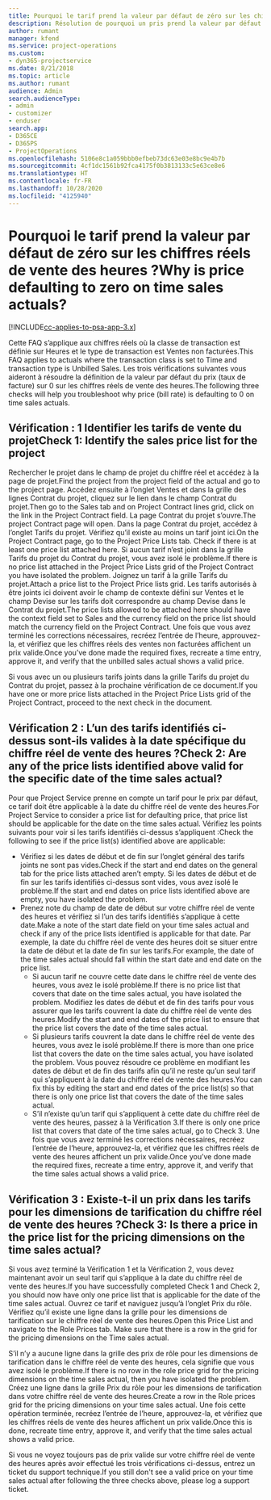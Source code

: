 ```yaml
---
title: Pourquoi le tarif prend la valeur par défaut de zéro sur les chiffres réels de vente des heures ?
description: Résolution de pourquoi un pris prend la valeur par défaut de 0 sur les chiffres réels des ventes des heures.
author: rumant
manager: kfend
ms.service: project-operations
ms.custom:
- dyn365-projectservice
ms.date: 8/21/2018
ms.topic: article
ms.author: rumant
audience: Admin
search.audienceType:
- admin
- customizer
- enduser
search.app:
- D365CE
- D365PS
- ProjectOperations
ms.openlocfilehash: 5106e8c1a059bbb0efbeb73dc63e03e8bc9e4b7b
ms.sourcegitcommit: 4cf1dc1561b92fca4175f0b3813133c5e63ce8e6
ms.translationtype: HT
ms.contentlocale: fr-FR
ms.lasthandoff: 10/28/2020
ms.locfileid: "4125940"
---
```

# <a name="why-is-price-defaulting-to-zero-on-time-sales-actuals"></a><span data-ttu-id="ef776-103">Pourquoi le tarif prend la valeur par défaut de zéro sur les chiffres réels de vente des heures ?</span><span class="sxs-lookup"><span data-stu-id="ef776-103">Why is price defaulting to zero on time sales actuals?</span></span>

[!INCLUDE[cc-applies-to-psa-app-3.x](../includes/cc-applies-to-psa-app-3x.md)]

<span data-ttu-id="ef776-104">Cette FAQ s’applique aux chiffres réels où la classe de transaction est définie sur Heures et le type de transaction est Ventes non facturées.</span><span class="sxs-lookup"><span data-stu-id="ef776-104">This FAQ applies to actuals where the transaction class is set to Time and transaction type is Unbilled Sales.</span></span> <span data-ttu-id="ef776-105">Les trois vérifications suivantes vous aideront à résoudre la définition de la valeur par défaut du prix (taux de facture) sur 0 sur les chiffres réels de vente des heures.</span><span class="sxs-lookup"><span data-stu-id="ef776-105">The following three checks will help you troubleshoot why price (bill rate) is defaulting to 0 on time sales actuals.</span></span>

## <a name="check-1-identify-the-sales-price-list-for-the-project"></a><span data-ttu-id="ef776-106">Vérification : 1 Identifier les tarifs de vente du projet</span><span class="sxs-lookup"><span data-stu-id="ef776-106">Check 1: Identify the sales price list for the project</span></span>

<span data-ttu-id="ef776-107">Rechercher le projet dans le champ de projet du chiffre réel et accédez à la page de projet.</span><span class="sxs-lookup"><span data-stu-id="ef776-107">Find the project from the project field of the actual and go to the project page.</span></span> <span data-ttu-id="ef776-108">Accédez ensuite à l’onglet Ventes et dans la grille des lignes Contrat du projet, cliquez sur le lien dans le champ Contrat du projet.</span><span class="sxs-lookup"><span data-stu-id="ef776-108">Then go to the Sales tab and on Project Contract lines grid, click on the link in the Project Contract field.</span></span> <span data-ttu-id="ef776-109">La page Contrat du projet s’ouvre.</span><span class="sxs-lookup"><span data-stu-id="ef776-109">The project Contract page will open.</span></span> <span data-ttu-id="ef776-110">Dans la page Contrat du projet, accédez à l’onglet Tarifs du projet. Vérifiez qu’il existe au moins un tarif joint ici.</span><span class="sxs-lookup"><span data-stu-id="ef776-110">On the Project Contract page, go to the Project Price Lists tab. Check if there is at least one price list attached here.</span></span> <span data-ttu-id="ef776-111">Si aucun tarif n’est joint dans la grille Tarifs du projet du Contrat du projet, vous avez isolé le problème.</span><span class="sxs-lookup"><span data-stu-id="ef776-111">If there is no price list attached in the Project Price Lists grid of the Project Contract you have isolated the problem.</span></span> <span data-ttu-id="ef776-112">Joignez un tarif à la grille Tarifs du projet.</span><span class="sxs-lookup"><span data-stu-id="ef776-112">Attach a price list to the Project Price lists grid.</span></span> <span data-ttu-id="ef776-113">Les tarifs autorisés à être joints ici doivent avoir le champ de contexte défini sur Ventes et le champ Devise sur les tarifs doit correspondre au champ Devise dans le Contrat du projet.</span><span class="sxs-lookup"><span data-stu-id="ef776-113">The price lists allowed to be attached here should have the context field set to Sales and the currency field on the price list should match the currency field on the Project Contract.</span></span> <span data-ttu-id="ef776-114">Une fois que vous avez terminé les corrections nécessaires, recréez l’entrée de l’heure, approuvez-la, et vérifiez que les chiffres réels des ventes non facturées affichent un prix valide.</span><span class="sxs-lookup"><span data-stu-id="ef776-114">Once you’ve done made the required fixes, recreate a time entry, approve it, and verify that the unbilled sales actual shows a valid price.</span></span> 

<span data-ttu-id="ef776-115">Si vous avec un ou plusieurs tarifs joints dans la grille Tarifs du projet du Contrat du projet, passez à la prochaine vérification de ce document.</span><span class="sxs-lookup"><span data-stu-id="ef776-115">If you have one or more price lists attached in the Project Price Lists grid of the Project Contract, proceed to the next check in the document.</span></span>

## <a name="check-2-are-any-of-the-price-lists-identified-above-valid-for-the-specific-date-of-the-time-sales-actual"></a><span data-ttu-id="ef776-116">Vérification 2 : L’un des tarifs identifiés ci-dessus sont-ils valides à la date spécifique du chiffre réel de vente des heures ?</span><span class="sxs-lookup"><span data-stu-id="ef776-116">Check 2: Are any of the price lists identified above valid for the specific date of the time sales actual?</span></span>

<span data-ttu-id="ef776-117">Pour que Project Service prenne en compte un tarif pour le prix par défaut, ce tarif doit être applicable à la date du chiffre réel de vente des heures.</span><span class="sxs-lookup"><span data-stu-id="ef776-117">For Project Service to consider a price list for defaulting price, that price list should be applicable for the date on the time sales actual.</span></span> <span data-ttu-id="ef776-118">Vérifiez les points suivants pour voir si les tarifs identifiés ci-dessus s’appliquent :</span><span class="sxs-lookup"><span data-stu-id="ef776-118">Check the following to see if the price list(s) identified above are applicable:</span></span>
- <span data-ttu-id="ef776-119">Vérifiez si les dates de début et de fin sur l’onglet général des tarifs joints ne sont pas vides.</span><span class="sxs-lookup"><span data-stu-id="ef776-119">Check if the start and end dates on the general tab for the price lists attached aren’t empty.</span></span> <span data-ttu-id="ef776-120">Si les dates de début et de fin sur les tarifs identifiés ci-dessus sont vides, vous avez isolé le problème.</span><span class="sxs-lookup"><span data-stu-id="ef776-120">If the start and end dates on price lists identified above are empty, you have isolated the problem.</span></span> 
- <span data-ttu-id="ef776-121">Prenez note du champ de date de début sur votre chiffre réel de vente des heures et vérifiez si l’un des tarifs identifiés s’applique à cette date.</span><span class="sxs-lookup"><span data-stu-id="ef776-121">Make a note of the start date field on your time sales actual and check if any of the price lists identified is applicable for that date.</span></span> <span data-ttu-id="ef776-122">Par exemple, la date du chiffre réel de vente des heures doit se situer entre la date de début et la date de fin sur les tarifs.</span><span class="sxs-lookup"><span data-stu-id="ef776-122">For example, the date of the time sales actual should fall within the start date and end date on the price list.</span></span> 
    - <span data-ttu-id="ef776-123">Si aucun tarif ne couvre cette date dans le chiffre réel de vente des heures, vous avez le isolé problème.</span><span class="sxs-lookup"><span data-stu-id="ef776-123">If there is no price list that covers that date on the time sales actual, you have isolated the problem.</span></span> <span data-ttu-id="ef776-124">Modifiez les dates de début et de fin des tarifs pour vous assurer que les tarifs couvrent la date du chiffre réel de vente des heures.</span><span class="sxs-lookup"><span data-stu-id="ef776-124">Modify the start and end dates of the price list to ensure that the price list covers the date of the time sales actual.</span></span> 
    - <span data-ttu-id="ef776-125">Si plusieurs tarifs couvrent la date dans le chiffre réel de vente des heures, vous avez le isolé problème.</span><span class="sxs-lookup"><span data-stu-id="ef776-125">If there is more than one price list that covers the date on the time sales actual, you have isolated the problem.</span></span> <span data-ttu-id="ef776-126">Vous pouvez résoudre ce problème en modifiant les dates de début et de fin des tarifs afin qu’il ne reste qu’un seul tarif qui s’appliquent à la date du chiffre réel de vente des heures.</span><span class="sxs-lookup"><span data-stu-id="ef776-126">You can fix this by editing the start and end dates of the price list(s) so that there is only one price list that covers the date of the time sales actual.</span></span> 
    - <span data-ttu-id="ef776-127">S’il n’existe qu’un tarif qui s’appliquent à cette date du chiffre réel de vente des heures, passez à la Vérification 3.</span><span class="sxs-lookup"><span data-stu-id="ef776-127">If there is only one price list that covers that date of the time sales actual, go to Check 3.</span></span>
<span data-ttu-id="ef776-128">Une fois que vous avez terminé les corrections nécessaires, recréez l’entrée de l’heure, approuvez-la, et vérifiez que les chiffres réels de vente des heures affichent un prix valide.</span><span class="sxs-lookup"><span data-stu-id="ef776-128">Once you’ve done made the required fixes, recreate a time entry, approve it, and verify that the time sales actual shows a valid price.</span></span>

## <a name="check-3-is-there-a-price-in-the-price-list-for-the-pricing-dimensions-on-the-time-sales-actual"></a><span data-ttu-id="ef776-129">Vérification 3 : Existe-t-il un prix dans les tarifs pour les dimensions de tarification du chiffre réel de vente des heures ?</span><span class="sxs-lookup"><span data-stu-id="ef776-129">Check 3: Is there a price in the price list for the pricing dimensions on the time sales actual?</span></span>

<span data-ttu-id="ef776-130">Si vous avez terminé la Vérification 1 et la Vérification 2, vous devez maintenant avoir un seul tarif qui s’applique à la date du chiffre réel de vente des heures.</span><span class="sxs-lookup"><span data-stu-id="ef776-130">If you have successfully completed Check 1 and Check 2, you should now have only one price list that is applicable for the date of the time sales actual.</span></span> <span data-ttu-id="ef776-131">Ouvrez ce tarif et naviguez jusqu’à l’onglet Prix du rôle. Vérifiez qu’il existe une ligne dans la grille pour les dimensions de tarification sur le chiffre réel de vente des heures.</span><span class="sxs-lookup"><span data-stu-id="ef776-131">Open this Price List and navigate to the Role Prices tab. Make sure that there is a row in the grid for the pricing dimensions on the Time sales actual.</span></span>

<span data-ttu-id="ef776-132">S’il n’y a aucune ligne dans la grille des prix de rôle pour les dimensions de tarification dans le chiffre réel de vente des heures, cela signifie que vous avez isolé le problème.</span><span class="sxs-lookup"><span data-stu-id="ef776-132">If there is no row in the role price grid for the pricing dimensions on the time sales actual, then you have isolated the problem.</span></span> <span data-ttu-id="ef776-133">Créez une ligne dans la grille Prix du rôle pour les dimensions de tarification dans votre chiffre réel de vente des heures.</span><span class="sxs-lookup"><span data-stu-id="ef776-133">Create a row in the Role prices grid for the pricing dimensions on your time sales actual.</span></span> <span data-ttu-id="ef776-134">Une fois cette opération terminée, recréez l’entrée de l’heure, approuvez-la, et vérifiez que les chiffres réels de vente des heures affichent un prix valide.</span><span class="sxs-lookup"><span data-stu-id="ef776-134">Once this is done, recreate time entry, approve it, and verify that the time sales actual shows a valid price.</span></span>

<span data-ttu-id="ef776-135">Si vous ne voyez toujours pas de prix valide sur votre chiffre réel de vente des heures après avoir effectué les trois vérifications ci-dessus, entrez un ticket du support technique.</span><span class="sxs-lookup"><span data-stu-id="ef776-135">If you still don't see a valid price on your time sales actual after following the three checks above, please log a support ticket.</span></span> 

